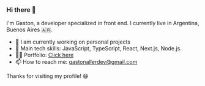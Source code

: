### Hi there 👋

I'm Gaston, a developer specialized in front end. I currently live in Argentina, Buenos Aires 🇦🇷.

- 🔭 I am currently working on personal projects
- 📂 Main tech skills: JavaScript, TypeScript, React, Next.js, Node.js.
- 👨‍💻 Portfolio: [Click here](https://portfolio-new0.vercel.app)
- 📫 How to reach me: gastonallerdev@gmail.com

Thanks for visiting my profile! 😄
